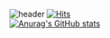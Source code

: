 ![header](https://capsule-render.vercel.app/api?type=wave&color=auto&height=300&section=header&text=Welcome%20to%20ppunikim&fontSize=70)
[![Hits](https://hits.seeyoufarm.com/api/count/incr/badge.svg?url=https://github.com/ppunikim)](https://hits.seeyoufarm.com)      
[![Anurag's GitHub stats](https://github-readme-stats.vercel.app/api?username=ppunikim)](https://github.com/anuraghazra/github-readme-stats)